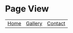 # Page View

<table>
  <tr>
    <td align="center">
      <a href="https://github.com/user-attachments/assets/0bad2c62-9253-40c4-b00f-cd3b099f14a3">Home</a>
    </td>
    <td align="center">
      <a href="https://github.com/user-attachments/assets/af05f369-f77c-4df6-9e37-5f9759777670">Gallery</a>
    </td>
    <td align="center">
      <a href="https://github.com/user-attachments/assets/37b299ef-2e4a-48c9-806a-011c0e68edb2<br>">Contact</a>
    </td>
  </tr>
</table>
